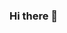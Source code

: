 ### Hi there 👋

<!--
**iXursandbek/iXursandbek** is a ✨ _special_ ✨ repository because its `README.md` (this file) appears on your GitHub profile.

Here are some ideas to get you started:

- # Ibadullayev Xursandbek | Web developer
_______________________
## SKILLS
## Programming skills
* Python
* C++
* HTML
* CSS

## Language
* English
* Russian
* Uzbek

## Technologies
* Django
* Git/GitHub
* Bootstrap

## COMPUTER 
* Linux
* Windows
* Microsoft Office
* Google Ads/Slides/Doc
________________________
## EDUCATION
* Bacheolor : TUIT
________________________
## HOBBIES
* Reading Book
* Sport
* Travel
________________________
## COGNITIVE TRAITS
* Communication
* Flexibility and adabtability
* Quick learner
* Team Oriented
_________________________
## CONTACT
* E-mail: ixursandbek@mail.ru
* Phone: +998941141095
* Telegram: [@iXursand](http://t.me/iXursand)
🔭 I’m currently working on ...
- 🌱 I’m currently learning ...
- 👯 I’m looking to collaborate on ...
- 🤔 I’m looking for help with ...
- 💬 Ask me about ...
- 📫 How to reach me: ...
- 😄 Pronouns: ...
- ⚡ Fun fact: ...
-->
